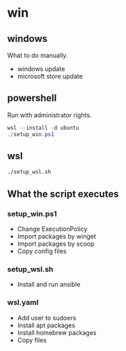 # win

## windows

What to do manually.

- windows update
- microsoft store update

## powershell

Run with administrator rights.

```powershell
wsl --install -d ubuntu
./setup_win.ps1
```

## wsl

```bash
./setup_wsl.sh
```

## What the script executes

### setup_win.ps1

- Change ExecutionPolicy
- Import packages by winget
- Import packages by scoop
- Copy config files

### setup_wsl.sh

- Install and run ansible

### wsl.yaml

- Add user to sudoers
- Install apt packages
- Install homebrew packages
- Copy files
